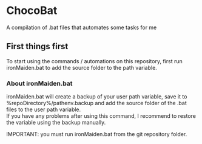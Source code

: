 # ChocoBat

A compilation of .bat files that automates some tasks for me

## First things first

To start using the commands / automations on this repository, first run ironMaiden.bat to add the source folder to the path variable.  

### About ironMaiden.bat

ironMaiden.bat will create a backup of your user path variable, save it to %repoDirectory%/pathenv.backup and add the source folder of the .bat files to the user path variable.  
If you have any problems after using this command, I recommend to restore the variable using the backup manually.  

IMPORTANT: you must run ironMaiden.bat from the git repository folder.